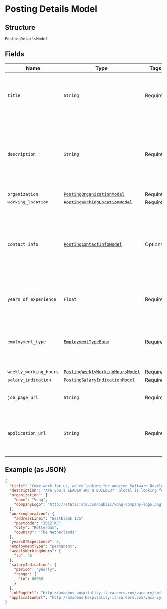 
# Posting Details Model

## Structure

`PostingDetailsModel`

## Fields

| Name | Type | Tags | Description |
|  --- | --- | --- | --- |
| `title` | `String` | Required | The title of the posting across the different Channels where the posting is going to be published. |
| `description` | `String` | Required | Full description of the job posting, including all possible sections<br><br>**Allowed tags:** `a[href\|target], em, b, br, strong, i, li, ol, p, ul` |
| `organization` | [`PostingOrganizationModel`](../../doc/models/posting-organization-model.md) | Required | - |
| `working_location` | [`PostingWorkingLocationModel`](../../doc/models/posting-working-location-model.md) | Required | - |
| `contact_info` | [`PostingContactInfoModel`](../../doc/models/posting-contact-info-model.md) | Optional | Contact is whom to contact about the job. This may be part of the posting info for candidates to know whom they can reach out to learn more about the vacancy. |
| `years_of_experience` | `Float` | Required | Numbers of years of experience required for this position |
| `employment_type` | [`EmploymentTypeEnum`](../../doc/models/employment-type-enum.md) | Required | The type of employment of the posting, whether it's a permanent position or a fixed time position |
| `weekly_working_hours` | [`PostingWeeklyWorkingHoursModel`](../../doc/models/posting-weekly-working-hours-model.md) | Required | - |
| `salary_indication` | [`PostingSalaryIndicationModel`](../../doc/models/posting-salary-indication-model.md) | Required | - |
| `job_page_url` | `String` | Required | Link to the page with the description of the job |
| `application_url` | `String` | Required | Link to the page where the candidate needs to be directed when applying for a position |

## Example (as JSON)

```json
{
  "title": "Come work for us, we're looking for amazing Software Developers",
  "description": "Are you a LEADER and a BUILDER?  Global is looking for individuals who are dynamic, sales-oriented, and who want to control their destiny.  With a full training programme and consistent support, Global will provide you with the tools to excel in this very lucrative business.",
  "organization": {
    "name": "Vonq",
    "companyLogo": "http://static.ats.com/public/vonq-company-logo.png"
  },
  "workingLocation": {
    "addressLine1": "Westblaak 175",
    "postcode": "3012 KJ",
    "city": "Rotterdam",
    "country": "The Netherlands"
  },
  "yearsOfExperience": 5,
  "employmentType": "permanent",
  "weeklyWorkingHours": {
    "to": 40
  },
  "salaryIndication": {
    "period": "yearly",
    "range": {
      "to": 60000
    }
  },
  "jobPageUrl": "http://amadeus-hospitality-it-careers.com/vacancy/software-development-manager-breda",
  "applicationUrl": "http://amadeus-hospitality-it-careers.com/vacancy/software-development-manager-breda/apply"
}
```

